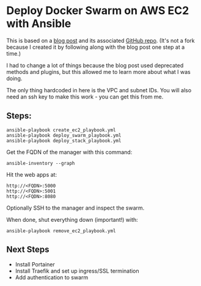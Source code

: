 # Deploy Docker Swarm on AWS EC2 with Ansible

This is based on a [blog post](https://www.seelk.co/blog/docker-swarm-on-aws-with-ansible/) and its 
associated [GitHub repo](https://github.com/BorisLaporte/ansible_aws_docker_swarm_tutorial).
(It's not a fork because I created it by following along with the blog post one step at a time.)

I had to change a lot of things because the 
blog post used deprecated methods and plugins,
but this allowed me to learn more about
what I was doing.

The only thing hardcoded in here is the VPC and subnet IDs. You will also need an ssh key to make this work - you can get this from me. 

## Steps:

```
ansible-playbook create_ec2_playbook.yml
ansible-playbook deploy_swarm_playbook.yml
ansible-playbook deploy_stack_playbook.yml

```

Get the FQDN of the manager with this command:

```
ansible-inventory --graph
```

Hit the web apps at:

```
http://<FQDN>:5000
http://<FQDN>:5001
http://<FQDN>:8080
```

Optionally SSH to the manager and inspect the swarm.

When done, shut everything down (important!) with:

```
ansible-playbook remove_ec2_playbook.yml
```

## Next Steps

* Install Portainer
* Install Traefik and set up ingress/SSL termination
* Add authentication to swarm

